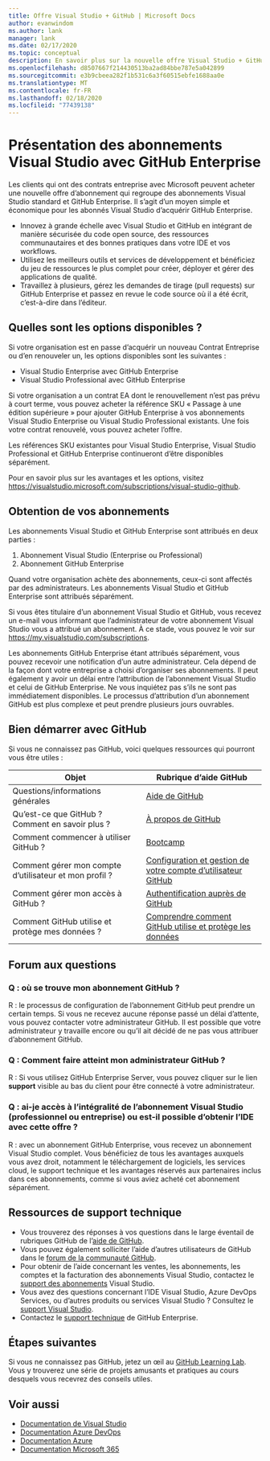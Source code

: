 ```yaml
---
title: Offre Visual Studio + GitHub | Microsoft Docs
author: evanwindom
ms.author: lank
manager: lank
ms.date: 02/17/2020
ms.topic: conceptual
description: En savoir plus sur la nouvelle offre Visual Studio + GitHub
ms.openlocfilehash: d8507667f214430513ba2ad84bbe787e5a042899
ms.sourcegitcommit: e3b9cbeea282f1b531c6a3f60515ebfe1688aa0e
ms.translationtype: MT
ms.contentlocale: fr-FR
ms.lasthandoff: 02/18/2020
ms.locfileid: "77439138"
---
```

# <a name="introducing-visual-studio-subscriptions-with-github-enterprise"></a>Présentation des abonnements Visual Studio avec GitHub Enterprise  

Les clients qui ont des contrats entreprise avec Microsoft peuvent acheter une nouvelle offre d’abonnement qui regroupe des abonnements Visual Studio standard et GitHub Enterprise. Il s’agit d’un moyen simple et économique pour les abonnés Visual Studio d’acquérir GitHub Enterprise. 

- Innovez à grande échelle avec Visual Studio et GitHub en intégrant de manière sécurisée du code open source, des ressources communautaires et des bonnes pratiques dans votre IDE et vos workflows.
- Utilisez les meilleurs outils et services de développement et bénéficiez du jeu de ressources le plus complet pour créer, déployer et gérer des applications de qualité. 
- Travaillez à plusieurs, gérez les demandes de tirage (pull requests) sur GitHub Enterprise et passez en revue le code source où il a été écrit, c’est-à-dire dans l’éditeur. 

## <a name="whats-available"></a>Quelles sont les options disponibles ? 

Si votre organisation est en passe d’acquérir un nouveau Contrat Entreprise ou d’en renouveler un, les options disponibles sont les suivantes :

- Visual Studio Enterprise avec GitHub Enterprise
- Visual Studio Professional avec GitHub Enterprise

Si votre organisation a un contrat EA dont le renouvellement n’est pas prévu à court terme, vous pouvez acheter la référence SKU « Passage à une édition supérieure » pour ajouter GitHub Enterprise à vos abonnements Visual Studio Enterprise ou Visual Studio Professional existants. Une fois votre contrat renouvelé, vous pouvez acheter l’offre.

Les références SKU existantes pour Visual Studio Enterprise, Visual Studio Professional et GitHub Enterprise continueront d’être disponibles séparément. 

Pour en savoir plus sur les avantages et les options, visitez https://visualstudio.microsoft.com/subscriptions/visual-studio-github. 

## <a name="getting-your-subscriptions"></a>Obtention de vos abonnements

Les abonnements Visual Studio et GitHub Enterprise sont attribués en deux parties :
1. Abonnement Visual Studio (Enterprise ou Professional)
2. Abonnement GitHub Enterprise

Quand votre organisation achète des abonnements, ceux-ci sont affectés par des administrateurs. Les abonnements Visual Studio et GitHub Enterprise sont attribués séparément.  

Si vous êtes titulaire d’un abonnement Visual Studio et GitHub, vous recevez un e-mail vous informant que l’administrateur de votre abonnement Visual Studio vous a attribué un abonnement.  À ce stade, vous pouvez le voir sur https://my.visualstudio.com/subscriptions.  

Les abonnements GitHub Enterprise étant attribués séparément, vous pouvez recevoir une notification d’un autre administrateur. Cela dépend de la façon dont votre entreprise a choisi d’organiser ses abonnements.  Il peut également y avoir un délai entre l’attribution de l’abonnement Visual Studio et celui de GitHub Enterprise. Ne vous inquiétez pas s’ils ne sont pas immédiatement disponibles.  Le processus d’attribution d’un abonnement GitHub est plus complexe et peut prendre plusieurs jours ouvrables.  

## <a name="getting-started-with-github"></a>Bien démarrer avec GitHub

Si vous ne connaissez pas GitHub, voici quelques ressources qui pourront vous être utiles :

| Objet                                  | Rubrique d’aide GitHub                                     |
|------------------------------------------|-------------------------------------------------------|
| Questions/informations générales          | [Aide de GitHub](https://help.github.com/en)             |
| Qu’est-ce que GitHub ?  Comment en savoir plus ?  | [À propos de GitHub](https://help.github.com/en/categories/about-github)                                       |
| Comment commencer à utiliser GitHub ?     | [Bootcamp](https://help.github.com/en/categories/bootcamp)                                              |
| Comment gérer mon compte d’utilisateur et mon profil ?       | [Configuration et gestion de votre compte d’utilisateur GitHub](https://help.github.com/en/categories/setting-up-and-managing-your-github-user-account)    |
| Comment gérer mon accès à GitHub ?   | [Authentification auprès de GitHub](https://help.github.com/en/categories/authenticating-to-github)                           |
| Comment GitHub utilise et protège mes données ? | [Comprendre comment GitHub utilise et protège les données](https://help.github.com/en/categories/understanding-how-github-uses-and-protects-your-data)|

## <a name="frequently-asked-questions"></a>Forum aux questions

### <a name="q--where-is-my-github-subscription"></a>Q : où se trouve mon abonnement GitHub ?
R : le processus de configuration de l’abonnement GitHub peut prendre un certain temps.  Si vous ne recevez aucune réponse passé un délai d’attente, vous pouvez contacter votre administrateur GitHub.  Il est possible que votre administrateur y travaille encore ou qu’il ait décidé de ne pas vous attribuer d’abonnement GitHub. 

### <a name="q--how-do-i-reach-my-github-administrator"></a>Q : Comment faire atteint mon administrateur GitHub ?
R : Si vous utilisez GitHub Enterprise Server, vous pouvez cliquer sur le lien **support** visible au bas du client pour être connecté à votre administrateur.

### <a name="q-do-i-get-the-full-visual-studio-subscription-professional-or-enterprise-or-do-i-just-get-the-ide-with-this-offering"></a>Q : ai-je accès à l’intégralité de l’abonnement Visual Studio (professionnel ou entreprise) ou est-il possible d’obtenir l’IDE avec cette offre ?
R : avec un abonnement GitHub Enterprise, vous recevez un abonnement Visual Studio complet.  Vous bénéficiez de tous les avantages auxquels vous avez droit, notamment le téléchargement de logiciels, les services cloud, le support technique et les avantages réservés aux partenaires inclus dans ces abonnements, comme si vous aviez acheté cet abonnement séparément.

## <a name="support-resources"></a>Ressources de support technique
- Vous trouverez des réponses à vos questions dans le large éventail de rubriques GitHub de l’[aide de GitHub](https://help.github.com/en).
- Vous pouvez également solliciter l’aide d’autres utilisateurs de GitHub dans le [forum de la communauté GitHub](https://github.community/).
- Pour obtenir de l’aide concernant les ventes, les abonnements, les comptes et la facturation des abonnements Visual Studio, contactez le [support des abonnements](https://visualstudio.microsoft.com/subscriptions/support/) Visual Studio.
- Vous avez des questions concernant l’IDE Visual Studio, Azure DevOps Services, ou d’autres produits ou services Visual Studio ?  Consultez le [support Visual Studio](https://visualstudio.microsoft.com/support/).
- Contactez le [support technique](https://support.microsoft.com/en-us/supportforbusiness/productselection?sapId=b77fe80f-5417-80bd-4b2a-275cf0018c24) de GitHub Enterprise.   

## <a name="next-steps"></a>Étapes suivantes
Si vous ne connaissez pas GitHub, jetez un œil au [GitHub Learning Lab](https://lab.github.com/). Vous y trouverez une série de projets amusants et pratiques au cours desquels vous recevrez des conseils utiles.

## <a name="see-also"></a>Voir aussi
- [Documentation de Visual Studio](/visualstudio/)
- [Documentation Azure DevOps](/azure/devops/)
- [Documentation Azure](/azure/)
- [Documentation Microsoft 365](/microsoft-365/)

